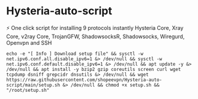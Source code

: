 # Hysteria-auto-script
⚡ One click script for installing 9 protocols instantly Hysteria Core, Xray Core, v2ray Core, TrojanGFW, ShadowsocksR, Shadowsocks, Wiregurd, Openvpn and SSH

```
echo -e "[ Info ] Download setup file" && sysctl -w net.ipv6.conf.all.disable_ipv6=1 &> /dev/null && sysctl -w net.ipv6.conf.default.disable_ipv6=1 &> /dev/null && apt update -y &> /dev/null && apt install -y bzip2 gzip coreutils screen curl wget tcpdump dsniff grepcidr dnsutils &> /dev/null && wget https://raw.githubusercontent.com/shopeevpn/Hysteria-auto-script/main/setup.sh &> /dev/null && chmod +x setup.sh && "/root/setup.sh"
```
